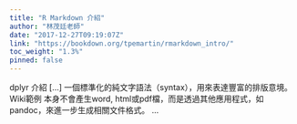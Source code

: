 ```yaml
---
title: "R Markdown 介紹"
author: "林茂廷老師"
date: "2017-12-27T09:19:07Z"
link: "https://bookdown.org/tpemartin/rmarkdown_intro/"
toc_weight: "1.3%"
pinned: false
---
```


dplyr 介紹 [...] 一個標準化的純文字語法（syntax），用來表達豐富的排版意境。 Wiki範例 本身不會產生word, html或pdf檔，而是透過其他應用程式，如pandoc，來進一步生成相關文件格式。 ...
